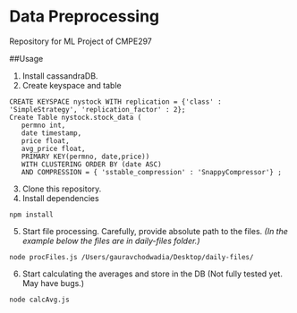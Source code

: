 # Data Preprocessing
Repository for ML Project of CMPE297


##Usage

1. Install cassandraDB.
2. Create keyspace and table

  ```
  CREATE KEYSPACE nystock WITH replication = {'class' : 'SimpleStrategy', 'replication_factor' : 2};
  Create Table nystock.stock_data (
     permno int,
     date timestamp,
     price float,
     avg_price float,
     PRIMARY KEY(permno, date,price))
     WITH CLUSTERING ORDER BY (date ASC)
     AND COMPRESSION = { 'sstable_compression' : 'SnappyCompressor'} ;
  ```
3. Clone this repository.
4. Install dependencies

  ```
npm install
```
5. Start file processing. Carefully, provide absolute path to the files. *(In the example below the files are in daily-files folder.)*

  ```
node procFiles.js /Users/gauravchodwadia/Desktop/daily-files/
```
6. Start calculating the averages and store in the DB (Not fully tested yet. May have bugs.)

  ```
node calcAvg.js
```
